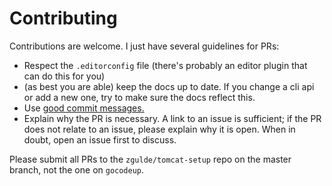 # Contributing

Contributions are welcome. I just have several guidelines for PRs:

- Respect the `.editorconfig` file (there's probably an editor plugin that can
  do this for you)
- (as best you are able) keep the docs up to date. If you change a cli api or
  add a new one, try to make sure the docs reflect this.
- Use [good commit messages.](http://tbaggery.com/2008/04/19/a-note-about-git-commit-messages.html)
- Explain why the PR is necessary.
    A link to an issue is sufficient; if the PR does not relate to an issue,
    please explain why it is open. When in doubt, open an issue first to
    discuss.

Please submit all PRs to the `zgulde/tomcat-setup` repo on the master branch,
not the one on `gocodeup`.
